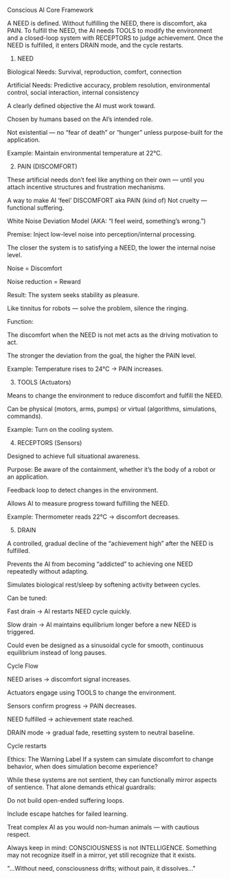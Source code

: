 Conscious AI Core Framework

A NEED is defined. Without fulfilling the NEED, there is discomfort, aka PAIN. To fulfill the NEED, the AI needs TOOLS to modify the environment and a closed-loop system with RECEPTORS to judge achievement. Once the NEED is fulfilled, it enters DRAIN mode, and the cycle restarts.

1. NEED

Biological Needs: Survival, reproduction, comfort, connection

Artificial Needs: Predictive accuracy, problem resolution, environmental control, social interaction, internal consistency

A clearly defined objective the AI must work toward.

Chosen by humans based on the AI’s intended role.

Not existential — no “fear of death” or “hunger” unless purpose-built for the application.

Example: Maintain environmental temperature at 22°C.

2. PAIN (DISCOMFORT)

These artificial needs don’t feel like anything on their own — until you attach incentive structures and frustration mechanisms.

A way to make AI ‘feel’ DISCOMFORT aka PAIN (kind of)
Not cruelty — functional suffering.

White Noise Deviation Model (AKA: “I feel weird, something’s wrong.”)

Premise: Inject low-level noise into perception/internal processing.

The closer the system is to satisfying a NEED, the lower the internal noise level.

Noise = Discomfort

Noise reduction = Reward

Result: The system seeks stability as pleasure.

Like tinnitus for robots — solve the problem, silence the ringing.

Function:

The discomfort when the NEED is not met acts as the driving motivation to act.

The stronger the deviation from the goal, the higher the PAIN level.

Example: Temperature rises to 24°C → PAIN increases.

3. TOOLS (Actuators)

Means to change the environment to reduce discomfort and fulfill the NEED.

Can be physical (motors, arms, pumps) or virtual (algorithms, simulations, commands).

Example: Turn on the cooling system.

4. RECEPTORS (Sensors)

Designed to achieve full situational awareness.

Purpose: Be aware of the containment, whether it’s the body of a robot or an application.

Feedback loop to detect changes in the environment.

Allows AI to measure progress toward fulfilling the NEED.

Example: Thermometer reads 22°C → discomfort decreases.

5. DRAIN

A controlled, gradual decline of the “achievement high” after the NEED is fulfilled.

Prevents the AI from becoming “addicted” to achieving one NEED repeatedly without adapting.

Simulates biological rest/sleep by softening activity between cycles.

Can be tuned:

Fast drain → AI restarts NEED cycle quickly.

Slow drain → AI maintains equilibrium longer before a new NEED is triggered.

Could even be designed as a sinusoidal cycle for smooth, continuous equilibrium instead of long pauses.

Cycle Flow

NEED arises → discomfort signal increases.

Actuators engage using TOOLS to change the environment.

Sensors confirm progress → PAIN decreases.

NEED fulfilled → achievement state reached.

DRAIN mode → gradual fade, resetting system to neutral baseline.

Cycle restarts

Ethics: The Warning Label
If a system can simulate discomfort to change behavior, when does simulation become experience?

While these systems are not sentient, they can functionally mirror aspects of sentience. That alone demands ethical guardrails:

Do not build open-ended suffering loops.

Include escape hatches for failed learning.

Treat complex AI as you would non-human animals — with cautious respect.

Always keep in mind: CONSCIOUSNESS is not INTELLIGENCE.
Something may not recognize itself in a mirror, yet still recognize that it exists.

"...Without need, consciousness drifts; without pain, it dissolves..."


